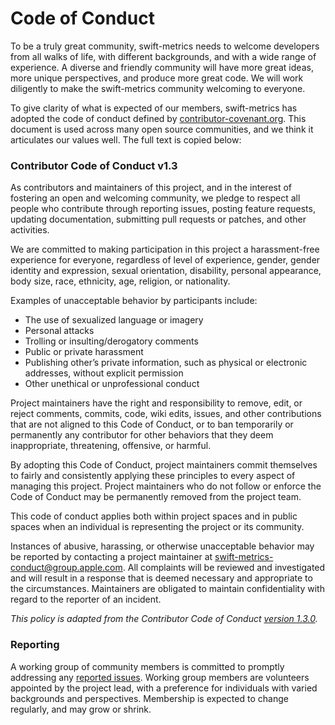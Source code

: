 # Code of Conduct
To be a truly great community, swift-metrics needs to welcome developers from all walks of life,
with different backgrounds, and with a wide range of experience. A diverse and friendly
community will have more great ideas, more unique perspectives, and produce more great
code. We will work diligently to make the swift-metrics community welcoming to everyone.

To give clarity of what is expected of our members, swift-metrics has adopted the code of conduct
defined by [contributor-covenant.org](https://www.contributor-covenant.org). This document is used across many open source
communities, and we think it articulates our values well. The full text is copied below:

### Contributor Code of Conduct v1.3
As contributors and maintainers of this project, and in the interest of fostering an open and
welcoming community, we pledge to respect all people who contribute through reporting
issues, posting feature requests, updating documentation, submitting pull requests or patches,
and other activities.

We are committed to making participation in this project a harassment-free experience for
everyone, regardless of level of experience, gender, gender identity and expression, sexual
orientation, disability, personal appearance, body size, race, ethnicity, age, religion, or
nationality.

Examples of unacceptable behavior by participants include:
- The use of sexualized language or imagery
- Personal attacks
- Trolling or insulting/derogatory comments
- Public or private harassment
- Publishing other’s private information, such as physical or electronic addresses, without explicit permission
- Other unethical or unprofessional conduct

Project maintainers have the right and responsibility to remove, edit, or reject comments,
commits, code, wiki edits, issues, and other contributions that are not aligned to this Code of
Conduct, or to ban temporarily or permanently any contributor for other behaviors that they
deem inappropriate, threatening, offensive, or harmful.

By adopting this Code of Conduct, project maintainers commit themselves to fairly and
consistently applying these principles to every aspect of managing this project. Project
maintainers who do not follow or enforce the Code of Conduct may be permanently removed
from the project team.

This code of conduct applies both within project spaces and in public spaces when an
individual is representing the project or its community.

Instances of abusive, harassing, or otherwise unacceptable behavior may be reported by
contacting a project maintainer at [swift-metrics-conduct@group.apple.com](mailto:swift-metrics-conduct@group.apple.com). All complaints will be reviewed and
investigated and will result in a response that is deemed necessary and appropriate to the
circumstances. Maintainers are obligated to maintain confidentiality with regard to the reporter
of an incident.

*This policy is adapted from the Contributor Code of Conduct [version 1.3.0](https://contributor-covenant.org/version/1/3/0/).*

### Reporting
A working group of community members is committed to promptly addressing any [reported issues](mailto:swift-metrics-conduct@group.apple.com).
Working group members are volunteers appointed by the project lead, with a
preference for individuals with varied backgrounds and perspectives. Membership is expected
to change regularly, and may grow or shrink.
